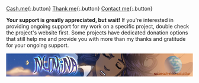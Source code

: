 [Cash.me](https://cash.me/$mgsisk){:.button}
[Thank me](https://saythanks.io/to/mgsisk){:.button}
[Contact me](mailto:me@mgsisk.com){:.button}

**Your support is greatly appreciated, but wait!** If you're interested in
providing ongoing support for my work on a specific project, double check the
project's website first. Some projects have dedicated donation options that
still help me and provide you with more than my thanks and gratitude for your
ongoing support.

[![Read Numina by Angela Sisk](srv/numina.jpg)](https://numinathecomic.com)
